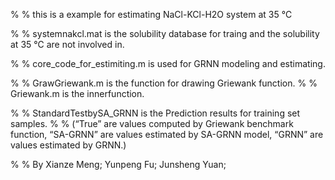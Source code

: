 % % this is a example for  estimating NaCl-KCl-H2O system at 35 ℃

% % systemnakcl.mat is the solubility database for traing and the solubility at 35 ℃ are not involved in.

% % core_code_for_estimiting.m is used for GRNN modeling and estimating.

% % GrawGriewank.m is the function for drawing Griewank function.
% % Griewank.m is the innerfunction.

% % StandardTestbySA_GRNN is the Prediction results for training set samples. 
% % (“True” are values computed by Griewank benchmark function, “SA-GRNN” are values estimated by SA-GRNN model, “GRNN” are values estimated by GRNN.)

% % By Xianze Meng; Yunpeng Fu; Junsheng Yuan;
